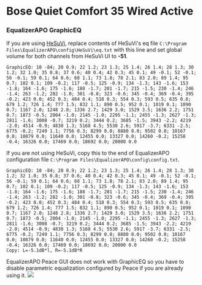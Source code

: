 # Bose Quiet Comfort 35 Wired Active
### EqualizerAPO GraphicEQ
If you are using [HeSuVi](https://sourceforge.net/projects/hesuvi/), replace contents of HeSuVi's eq file `C:\Program Files\EqualizerAPO\config\HeSuVi\eq.txt` with this line and set global volume for both channels from HeSuVi UI to **-51**.
```
GraphicEQ: 10 -84; 20 0.9; 22 1.2; 23 1.3; 25 1.4; 26 1.4; 28 1.3; 30 1.2; 32 1.0; 35 0.8; 37 0.6; 40 0.4; 42 0.3; 45 0.1; 49 -0.1; 52 -0.1; 56 -0.1; 59 0.1; 64 0.6; 68 1.1; 73 1.8; 78 2.1; 83 2.0; 89 1.4; 95 0.7; 102 0.1; 109 -0.2; 117 -0.5; 125 -0.9; 134 -1.3; 143 -1.6; 153 -1.8; 164 -1.6; 175 -1.6; 188 -1.7; 201 -1.7; 215 -1.5; 230 -1.4; 246 -1.4; 263 -1.2; 282 -1.0; 301 -0.8; 323 -0.6; 345 -0.4; 369 -0.4; 395 -0.2; 423 0.0; 452 0.3; 484 0.4; 518 0.3; 554 0.3; 593 0.5; 635 0.8; 679 1.2; 726 1.4; 777 1.5; 832 1.1; 890 0.5; 952 0.1; 1019 0.1; 1090 0.7; 1167 2.0; 1248 2.8; 1336 2.7; 1429 3.0; 1529 3.5; 1636 2.2; 1751 0.7; 1873 -0.5; 2004 -1.0; 2145 -1.0; 2295 -1.1; 2455 -1.3; 2627 -1.3; 2811 -1.6; 3008 -0.7; 3219 0.2; 3444 0.2; 3685 -1.5; 3943 -2.2; 4219 -2.0; 4514 -0.9; 4830 1.3; 5168 4.5; 5530 2.6; 5917 -3.7; 6331 -2.5; 6775 -0.2; 7249 1.1; 7756 0.3; 8299 0.0; 8880 0.0; 9502 0.0; 10167 0.0; 10879 0.0; 11640 0.0; 12455 0.0; 13327 0.0; 14260 -0.2; 15258 -0.4; 16326 0.0; 17469 0.0; 18692 0.0; 20000 0.0
```
If you are not using HeSuVi, copy this to the end of EqualizerAPO configuration file `C:\Program Files\EqualizerAPO\config\config.txt`.
```
GraphicEQ: 10 -84; 20 0.9; 22 1.2; 23 1.3; 25 1.4; 26 1.4; 28 1.3; 30 1.2; 32 1.0; 35 0.8; 37 0.6; 40 0.4; 42 0.3; 45 0.1; 49 -0.1; 52 -0.1; 56 -0.1; 59 0.1; 64 0.6; 68 1.1; 73 1.8; 78 2.1; 83 2.0; 89 1.4; 95 0.7; 102 0.1; 109 -0.2; 117 -0.5; 125 -0.9; 134 -1.3; 143 -1.6; 153 -1.8; 164 -1.6; 175 -1.6; 188 -1.7; 201 -1.7; 215 -1.5; 230 -1.4; 246 -1.4; 263 -1.2; 282 -1.0; 301 -0.8; 323 -0.6; 345 -0.4; 369 -0.4; 395 -0.2; 423 0.0; 452 0.3; 484 0.4; 518 0.3; 554 0.3; 593 0.5; 635 0.8; 679 1.2; 726 1.4; 777 1.5; 832 1.1; 890 0.5; 952 0.1; 1019 0.1; 1090 0.7; 1167 2.0; 1248 2.8; 1336 2.7; 1429 3.0; 1529 3.5; 1636 2.2; 1751 0.7; 1873 -0.5; 2004 -1.0; 2145 -1.0; 2295 -1.1; 2455 -1.3; 2627 -1.3; 2811 -1.6; 3008 -0.7; 3219 0.2; 3444 0.2; 3685 -1.5; 3943 -2.2; 4219 -2.0; 4514 -0.9; 4830 1.3; 5168 4.5; 5530 2.6; 5917 -3.7; 6331 -2.5; 6775 -0.2; 7249 1.1; 7756 0.3; 8299 0.0; 8880 0.0; 9502 0.0; 10167 0.0; 10879 0.0; 11640 0.0; 12455 0.0; 13327 0.0; 14260 -0.2; 15258 -0.4; 16326 0.0; 17469 0.0; 18692 0.0; 20000 0.0
Copy: L=-5.1dB*l, R=-5.1dB*R
```
EqualizerAPO Peace GUI does not work with GraphicEQ so you have to disable parametric equalization configured by Peace if you are already using it.
![](https://raw.githubusercontent.com/jaakkopasanen/AutoEq/master/results/Sonoma%20Model%20One/innerfidelity/onear/Bose%20Quiet%20Comfort%2035%20Wired%20Active/Bose%20Quiet%20Comfort%2035%20Wired%20Active.png)
